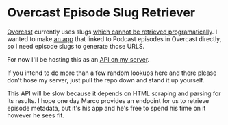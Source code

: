 # Overcast Episode Slug Retriever

[Overcast](https://overcast.fm/) currently uses slugs [which cannot be retrieved programatically](https://twitter.com/marcoarment/status/856613907917680640). I wanted to make [an app](http://sharepod.dev) that linked to Podcast episodes in Overcast directly, so I need episode slugs to generate those URLS.

For now I'll be hosting this as an [API on my server](http://overcastslugs.coulbourne.work).

If you intend to do more than a few random lookups here and there please don't hose my server, just pull the repo down and stand it up yourself.

This API will be slow because it depends on HTML scraping and parsing for its results. I hope one day Marco provides an endpoint for us to retrieve episode metadata, but it's his app and he's free to spend his time on it however he sees fit.
